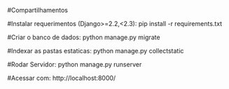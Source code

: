 #Compartilhamentos

#Instalar requerimentos (Django>=2.2,<2.3): 
pip install -r requirements.txt

#Criar o banco de dados:
python manage.py migrate

#Indexar as pastas estaticas:
python manage.py collectstatic

#Rodar Servidor:
python manage.py runserver

#Acessar com:
http://localhost:8000/
